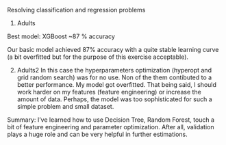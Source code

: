 Resolving classification and regression problems

1. Adults

Best model: XGBoost  ~87 % accuracy

Our basic model achieved 87% accuracy with a quite stable learning curve (a bit overfitted but for the purpose of this exercise acceptable). 

2. Adults2
In this case the hyperparameters optimization (hyperopt and grid random search) was for no use.  Non of the them contibuted to a better performance. My  model got overfitted. That being said, I should work harder on my features (feature engineering) or increase the amount of data. Perhaps, the model was too sophisticated for such a simple problem and small dataset.

Summary:
I’ve learned how to use Decision Tree, Random Forest, touch a bit of feature engineering and parameter optimization. After all, validation plays a huge role and can be very helpful in further estimations.

